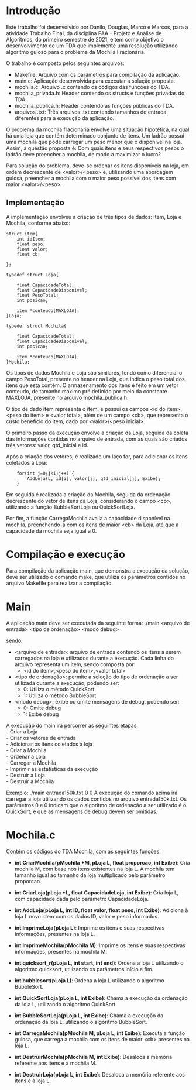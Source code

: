 # Introdução
Este trabalho foi desenvolvido por Danilo, Douglas, Marco e Marcos, para a atividade Trabalho Final, da disciplina PAA - Projeto e Análise de Algoritmos, do primeiro semestre de 2021, e tem como objetivo o desenvolvimento de um TDA que implemente uma resolução utilizando algoritmo guloso para o problema da Mochila Fracionária.

O trabalho é composto pelos seguintes arquivos:

- Makefile: Arquivo com os parâmetros para compilação da aplicação.
- main.c: Aplicação desenvolvida para executar a solução proposta.
- mochila.c: Arquivo .c contendo os códigos das funções do TDA.
- mochila_privada.h: Header contendo os structs e funções privadas do TDA.
- mochila_publica.h: Header contendo as funções públicas do TDA.
- arquivos .txt: Três arquivos .txt contendo tamanhos de entrada diferentes para a execução da aplicação.

O problema da mochila fracionária envolve uma situação hipotética, na qual há uma loja que contém determinado conjunto de itens. Um ladrão possui uma mochila que pode carregar um peso menor que o disponível na loja. Assim, a questão proposta é: Com quais itens e seus respectivos pesos o ladrão deve preencher a mochila, de modo a maximizar o lucro?

Para solução do problema, deve-se ordenar os itens disponíveis na loja, em ordem decrescente de \<valor>/\<peso> e, utilizando uma abordagem gulosa, preencher a mochila com o maior peso possível dos itens com maior \<valor>/\<peso>. 

## Implementação

A implementação envolveu a criação de três tipos de dados: Item, Loja e Mochila, conforme abaixo:

```
struct item{
    int idItem;
    float peso;
    float valor;
    float cb;

};

typedef struct Loja{
    
    float CapacidadeTotal;
    float CapacidadeDisponivel;
    float PesoTotal;
    int posicao;

    item *conteudo[MAXLOJA];
}Loja;

typedef struct Mochila{
    
    float CapacidadeTotal;
    float CapacidadeDisponivel;
    int posicao;

    item *conteudo[MAXLOJA];
}Mochila;
```

Os tipos de dados Mochila e Loja são similares, tendo como diferencial o campo PesoTotal, presente no header na Loja, que indica o peso total dos itens que esta contém. O armazenamento dos itens é feito em um vetor conteudo, de tamanho máximo pré definido por meio da constante MAXLOJA, presente no arquivo mochila_publica.h.

O tipo de dado item representa o item, e possui os campos \<id do item>, \<peso do item> e \<valor total>, além de um campo \<cb>, que representa o custo benefício do item, dado por \<valor>/\<peso inicial>.

O primeiro passo da execução envolve a criação da Loja, seguida da coleta das informações contidas no arquivo de entrada, com as quais são criados três vetores: valor, qtd_inicial e id.

Após a criação dos vetores, é realizado um laço for, para adicionar os itens coletados à Loja:

```
    for(int j=0;j<i;j++) {
        AddLoja(L, id[i], valor[j], qtd_inicial[j], Exibe);
    }
```

Em seguida é realizada a criação da Mochila, seguida da ordenação decrescente do vetor de itens da Loja, considerando o campo \<cb>, utilizando a função BubbleSortLoja ou QuickSortLoja.

Por fim, a função CarregaMochila avalia a capacidade disponível na mochila, preenchendo-a com os itens de maior \<cb> da Loja, até que a capacidade da mochila seja igual a 0.

# Compilação e execução
Para compilação da aplicação main, que demonstra a execução da solução, deve ser utilizado o comando make, que utiliza os parâmetros contidos no arquivo Makefile para realizar a compilação.

# Main
A aplicação main deve ser executada da seguinte forma:
  ./main \<arquivo de entrada> \<tipo de ordenação> \<modo debug>
 
sendo:
  - \<arquivo de entrada>: arquivo de entrada contendo os itens a serem carregados na loja e utilizados durante a execução. Cada linha do arquivo representa um item, sendo composta por:
    - \<id do item>,\<peso do item>,\<valor total>
  - \<tipo de ordenação>: permite a seleção do tipo de ordenação a ser utilizada durante a execução, podendo ser:
    - 0: Utiliza o método QuickSort
    - 1: Utiliza o método BubbleSort
  - \<modo debug>: exibe ou omite mensagens de debug, podendo ser:
    - 0: Omite debug
    - 1: Exibe debug

A execução do main irá percorrer as seguintes etapas:  
    - Criar a Loja  
    - Criar os vetores de entrada  
    - Adicionar os itens coletados à loja  
    - Criar a Mochila  
    - Ordenar a Loja  
    - Carregar a Mochila  
    - Imprimir as estatísticas da execução  
    - Destruir a Loja  
    - Destruir a Mochila  
    
Exemplo:
    ./main entrada150k.txt 0 0
    A execução do comando acima irá carregar a loja utilizando os dados contidos no arquivo entrada150k.txt. Os parâmetros 0 e 0 indicam que o algoritmo de ordenação a ser utilizado é o QuickSort, e que as mensagens de debug devem ser omitidas.
    
# Mochila.c
Contém os códigos do TDA Mochila, com as seguintes funções:

- **int CriarMochila(pMochila \*M, pLoja L, float proporcao, int Exibe)**: Cria mochila M, com base nos itens existentes na loja L. A mochila tem tamanho igual ao tamanho da loja multiplicado pelo parâmetro proporcao.

- **int CriarLoja(pLoja \*L, float CapacidadeLoja, int Exibe)**: Cria loja L, com capacidade dada pelo parâmetro CapacidadeLoja.

- **int AddLoja(pLoja L, int ID, float valor, float peso, int Exibe)**: Adiciona à loja L novo idem com os dados ID, valor e peso informados.

- **int ImprimeLoja(pLoja L)**: Imprime os itens e suas respectivas informações, presentes na loja L.
 
- **int ImprimeMochila(pMochila M)**: Imprime os itens e suas respectivas informações, presentes na mochila M.

- **int quicksort_r(pLoja L, int start, int end)**: Ordena a loja L utilizando o algoritmo quicksort, utilizando os parâmetros início e fim.

- **int bubblesort(pLoja L)**: Ordena a loja L utilizando o algoritmo BubbleSort.

- **int QuickSortLoja(pLoja L, int Exibe)**: Chama a execução da ordenação da loja L, utilizando o algoritmo QuickSort.

- **int BubbleSortLoja(pLoja L, int Exibe)**: Chama a execução da ordenação da loja L, utilizando o algoritmo BubbleSort.

- **int CarregaMochila(pMochila M, pLoja L, int Exibe)**: Executa a função gulosa, que carrega a mochila com os itens de maior \<cb> presentes na loja L.

- **int DestruirMochila(pMochila M, int Exibe)**: Desaloca a memória referente aos itens e à mochila M.

- **int DestruirLoja(pLoja L, int Exibe)**: Desaloca a memória referente aos itens e à loja L.

